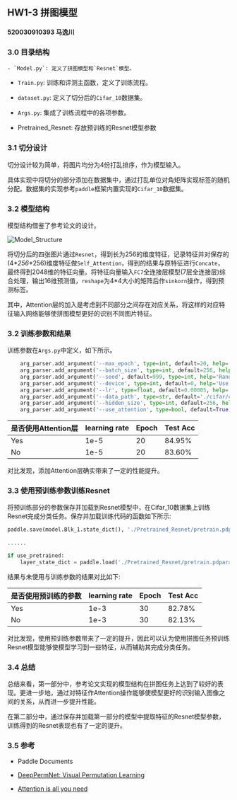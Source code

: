 ## HW1-3 拼图模型

#### 520030910393 马逸川



### 3.0 目录结构

    - `Model.py`: 定义了拼图模型和`Resnet`模型。
        
- `Train.py`: 训练和评测主函数，定义了训练流程。

- `dataset.py`: 定义了切分后的`Cifar_10`数据集。

- `Args.py`: 集成了训练流程中的各项参数。

- Pretrained_Resnet: 存放预训练的Resnet模型参数

     

### 3.1 切分设计

切分设计较为简单，将图片均分为4份打乱排序，作为模型输入。

具体实现中将切分的部分添加在数据集中，通过打乱单位对角矩阵实现标签的随机分配。数据集的实现参考`paddle`框架内置实现的`Cifar_10`数据集。



### 3.2 模型结构

模型结构借鉴了参考论文的设计。



![Model_Structure](D:\SJTU-Course-Assignments\SJTU-CourseAssignments\DL\DL_HW1\HW1_3\Model_Structure.png)

将切分后的四张图片通过`Resnet`，得到长为256的维度特征，记录特征并对保存的(4\**256*\*256)维度特征做`Self_Attention`，得到的结果与原特征进行`Concate`， 最终得到2048维的特征向量。将特征向量输入`FC7`全连接层模型(7层全连接层)综合处理，输出16维预测值，`reshape`为4*4大小的矩阵后作`sinkorn`操作，得到预测标签。

其中，Attention层的加入是考虑到不同部分之间存在对应关系，将这样的对应特征输入网络能够使拼图模型更好的识别不同图片特征。



### 3.2 训练参数和结果

训练参数在`Args.py`中定义，如下所示。

```python
    arg_parser.add_argument('--max_epoch', type=int, default=20, help='Type in the max epoch')
    arg_parser.add_argument('--batch_size', type=int, default=256, help='Data batch_size')
    arg_parser.add_argument('--seed', default=999, type=int, help='Random seed')
    arg_parser.add_argument('--device', type=int, default=0, help='Use which device: -1 -> cpu ; the index of gpu o.w.')
    arg_parser.add_argument('--lr', type=float, default=0.00005, help='learning rate')
    arg_parser.add_argument('--data_path', type=str, default='./cifar/cifar-10-batches-py', help='Path of data')
    arg_parser.add_argument('--hidden_size', type=int, default=256, help='CNN hidden size')
    arg_parser.add_argument('--use_attention', type=bool, default=True, help='Use attention in Stitching Net')
```



| 是否使用Attention层 | learning rate | Epoch | Test Acc |
| ------------------- | ------------- | ----- | -------- |
| Yes                 | 1e-5          | 20    | 84.95%   |
| No                  | 1e-5          | 20    | 83.60%   |

对比发现，添加Attention层确实带来了一定的性能提升。



### 3.3 使用预训练参数训练Resnet

将预训练部分的参数保存并加载到Resnet模型中，在Cifar_10数据集上训练Resnet完成分类任务。保存并加载训练代码的函数如下所示:

```python
paddle.save(model.Blk_1.state_dict(), './Pretrained_Resnet/pretrain.pdparams')   
  
......

if use_pretrained:
    layer_state_dict = paddle.load('./Pretrained_Resnet/pretrain.pdparams')
```

结果与未使用与训练参数的结果对比如下:

| 是否使用预训练的参数 | learning rate | Epoch | Test Acc |
| -------------------- | ------------- | ----- | -------- |
| Yes                  | 1e-3          | 30    | 82.78%   |
| No                   | 1e-3          | 30    | 82.13%   |

对比发现，使用预训练参数带来了一定的提升，因此可以认为使用拼图任务预训练Resnet模型能够使模型学习到一些特征，从而辅助其完成分类任务。



### 3.4 总结

总结来看，第一部分中，参考论文实现的模型结构在拼图任务上达到了较好的表现。更进一步地，通过对特征作Attention操作能够使模型更好的识别输入图像之间的关系，从而进一步提升性能。

在第二部分中，通过保存并加载第一部分的模型中提取特征的Resnet模型参数，训练得到的Resnet表现也有了一定的提升。



### 3.5 参考

   - Paddle Documents

- [DeepPermNet: Visual Permutation Learning]( https://arxiv.org/abs/1704.02729) 

- [Attention is all you need](https://arxiv.org/abs/1706.03762)

  


